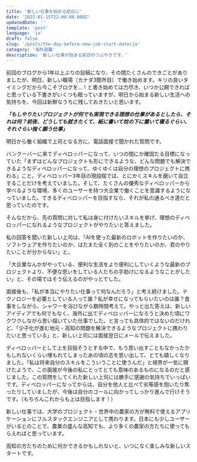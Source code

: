 ```yaml
---
title: '新しい仕事を始める前日に'
date: '2023-01-15T22:00:00.000Z'
updatedDate: ''
template: 'post'
language: 'ja'
draft: false
slug: '/posts/the-day-before-new-job-start-date/ja'
category: '海外就職'
description: '新しい仕事が始まる前日のつぶやきです。'
---
```


前回のブログから1年以上ぶりの投稿になり、その間たくさんのできごとがありましたが、明日、新しい職場（カナダ3箇所目）で働き始めます。キリの良いタイミングだから今こそブログを…！と書き始めては力尽き、いつか公開できればと思っている下書きがいくつも眠っていますが、明日から始まる新しい生活への気持ちを、今回は新鮮なうちに残しておきたいと思います。

***「もしやりたいプロジェクトが何でも実現できる理想の仕事があるとしたら、それは何？前夜、どうしても就きたくて、紙に書いて枕の下に置いて寝るぐらい、それぐらい強く願う仕事」***

明日から働く組織で上司となる方に、電話面接で聞かれた質問です。

バンクーバーに来てディベロッパーになって、いつの間にか確固たる目標になっていた「まずはどんなプロジェクトも形にできるような、どんな問題でも解決できるようなディベロッパーになって、ゆくゆくは自分の理想のプロジェクトに携わる」こと。ディベロッパー3年目の現段階では、とにかくスキルを磨いて自立することだけを考えていました。そして、たくさんの優秀なディベロッパーから学べるような環境、多くのユーザーを持つ大企業で働くことを意識するようになっていました。できるディベロッパーを目指すなら、それが私の通るべき道だと思っていたのです。

そんなだから、先の質問に対して私は身に付けたいスキルを挙げ、理想のディベロッパーになれるようなプロジェクトがやりたいと答えました。

私の回答を聞いた新しい上司は、「AIを使った最新のロボットを作りたいのか、ソフトウェアを作りたいのか、はたまた全く別のことをやりたいのか、君のやりたいことが分からない」と。

「大企業なんかがやっている、便利な生活をより便利にしていくような最新のプロジェクトより、不便な思いをしている人たちの手助けになるようなことがしたい」と、その場ではそう伝えるのがやっとでした。

面接後も、「私が本当にやりたい仕事って何なんだろう」と考え続けました。テクノロジーを必要としている人って誰？私が幸せになってもらいたいのは誰？食事をしながら、シャワーを浴びながら数時間考えて。やっと出た答えは、新しいアイディアでも何でもなく、海外に出てディベロッパーになろうと決めた頃にワクワクしながら思い描いていた仕事でした。と言っても具体的ではないのだけれど、「少子化が進む地元・高知の問題を解決できるようなプロジェクトに携わりたいと思っている」と、新しい上司には面接翌日にメールで伝えました。

ディベロッパーとして上を目指そうとする中で、もう思い出すこともなかったかもしれないくらい埋もれてしまったあの頃の志を思い出して、とても嬉しくなりました。「私は将来自分のスキルをこういうことに使うんだ」と視界が一気に開けたようで、この面接が今後の私にとってとても意味のあるものになるのだと感じました。この質問をしてくれた新しい上司には勝手に感謝の気持ちでいっぱいです。ディベロッパーになってからは、自分を他人と比べて劣等感を抱いたり焦ったりしていましたが、今後は自分のゴールに向かってしっかり進んで行けそうです。（もちろんこれからも上は目指します！）

新しい仕事では、大学のプロジェクト・世界中の農家の方が無料で使えるアプリケーションにフルスタックエンジニアとして携わります。日本にも少しユーザーがいるとのことで、農業の盛んな高知でも、より多くの農家の方たちに使ってもらえればと思っています。

高知の方たちのために何かできるかもしれないと、いつになく楽しみな新しいスタートです。